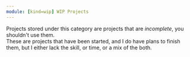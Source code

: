 ```yaml
---
module: [kind=wip] WIP Projects
---
```


Projects stored under this category are projects that are _incomplete_, you shouldn't use them.  
These are projects that have been started, and I do have plans to finish them, but I either lack the skill, or time, or a mix of the both.